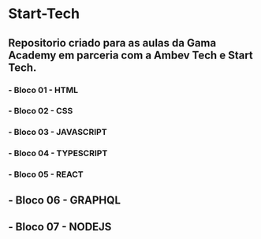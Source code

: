 # Start-Tech

## Repositorio criado para as aulas da Gama Academy em parceria com a Ambev Tech e Start Tech.

### - Bloco 01 - HTML

### - Bloco 02 - CSS

### - Bloco 03 - JAVASCRIPT

### - Bloco 04 - TYPESCRIPT

### - Bloco 05 - REACT

## - Bloco 06 - GRAPHQL

## - Bloco 07 - NODEJS
